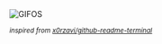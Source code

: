 <div align="justify">
<picture>
    <source media="(prefers-color-scheme: dark)" srcset="https://i.ibb.co/XdvcNQ5/output-gif.gif">
    <source media="(prefers-color-scheme: light)" srcset="https://i.ibb.co/XdvcNQ5/output-gif.gif">
    <img alt="GIFOS" src="https://i.ibb.co/XdvcNQ5/output-gif.gif">
</picture>

<sub><i>inspired from [x0rzavi/github-readme-terminal](https://github.com/x0rzavi/github-readme-terminal)</i></sub>

</div>

<!-- Image deletion URL: https://ibb.co/by8cq0v/5dfad37e9d20d3da218c6ecbd60d364c -->